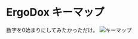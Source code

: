 # ErgoDox キーマップ
数字を0始まりにしてみたかっただけ。
![キーマップ](https://user-images.githubusercontent.com/29699789/43820553-90dc04ec-9b21-11e8-823f-ed5f3a037e56.png)